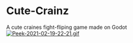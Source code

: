 # Cute-Crainz

A cute craines fight-fliping game made on Godot
[![Peek-2021-02-19-22-21.gif](https://i.postimg.cc/d1RLvS3f/Peek-2021-02-19-22-21.gif)](https://postimg.cc/hzjS1s98)
